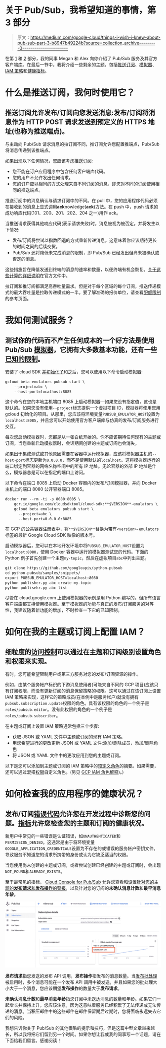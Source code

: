 # 关于 Pub/Sub，我希望知道的事情，第 3 部分

> 原文：<https://medium.com/google-cloud/things-i-wish-i-knew-about-pub-sub-part-3-b8947b49224b?source=collection_archive---------0----------------------->

在第 [1](/google-cloud/things-i-wish-i-knew-about-google-cloud-pub-sub-852fac1ffbc6) 和 [2](/google-cloud/things-i-wish-i-knew-about-google-cloud-pub-sub-part-2-b037f1f08318) 部分，我的同事 Megan 和 Alex 向你介绍了 Pub/Sub 服务及其官方客户端库。在最后一节中，我将介绍一些剩余的主题，包括[推送订阅](https://cloud.google.com/pubsub/docs/push)、[模拟器](https://cloud.google.com/pubsub/docs/emulator)、 [IAM 策略](https://cloud.google.com/pubsub/docs/access-control)和[健康指标](https://cloud.google.com/pubsub/docs/monitoring)。

# 什么是推送订阅，我何时使用它？

## 推送订阅允许发布/订阅向您发送消息:发布/订阅将消息作为 HTTP POST 请求发送到预定义的 HTTPS 地址(也称为推送端点)。

与主动向 Pub/Sub 请求消息的拉订阅不同，推订阅允许您配置推端点，Pub/Sub 将消息传递到该推端点。

如果出现以下任何情况，您应该考虑推送订阅:

*   您不能在订户应用程序中包含任何客户端库代码。
*   您的用户不允许发出任何请求。
*   您的订户应以相同的方式处理来自不同订阅的消息，即您对不同的订阅使用相同的推送端点。

推送订阅中的消息确认与请求订阅中的不同。在 pull 中，您的应用程序代码必须在接收到的消息上显式调用**ack**nowledge(**ack**)方法。在 push 中，push 请求的成功响应代码(101、200、201、202、204 之一)用作 ack。

当推送请求获得其他响应代码(表示请求失败)时，消息被视为被否定，并将发生以下情况:

*   发布/订阅将尝试以指数回退的方式重新传递消息。这意味着你应该期待更长的时间之间的后续交货。
*   Pub/Sub 还将降低未完成消息的限制，即 Pub/Sub 已经发出但尚未被确认或否定的消息。

这些措施旨在降低发送到终端的消息的速率和数量，以便终端有机会恢复。[关于这些计算的详细说明](https://cloud.google.com/pubsub/docs/push#quotas_limits_and_delivery_rate)在官方文件中。

拉订阅和推订阅都满足高吞吐量需求。但是对于每个区域的每个订阅，推送传递模式的最大吞吐量是拉取传递模式的一半。要了解准确的报价单位，请查看[配额限制](https://cloud.google.com/pubsub/quotas#quotas)的参考页面。

# 我如何测试服务？

## 测试你的代码而不产生任何成本的一个好方法是使用 Pub/Sub [模拟器](https://cloud.google.com/pubsub/docs/emulator)，它拥有大多数基本功能，还有一些[已知的限制](https://cloud.google.com/pubsub/docs/emulator#known_limitations)。

安装了 cloud SDK [并初始化了](https://cloud.google.com/sdk/docs/install)和之后，您可以使用以下命令启动模拟器:

```
gcloud beta emulators pubsub start \
    --project=abc \
    --host-port=localhost:8085
```

这个命令在您的本地主机端口 8085 上启动模拟器—如果您没有指定值，这也是默认的。如果您没有使用`--project`标志提供一个虚拟项目 ID，模拟器将使用您用 gcloud 初始化的项目。从那里，您应该将环境变量`PUBSUB_EMULATOR_HOST`设置为`localhost:8085`，并且您可以开始使用官方客户端库与仿真的发布/订阅服务进行交互。

每次您启动模拟器时，您都是从一张白纸开始的。你不应该期待任何现有的主题或订阅。当您重新启动模拟器时，会话期间创建的主题或订阅也会消失。

如果出于集成测试或其他原因需要在容器中运行模拟器，应该将模拟器主机的`--host-port`标志更新为`0.0.0.0`，而不是使用默认的`localhost`。这将模拟器运行的端口绑定到容器的网络名称空间中的所有 IP 地址。无论容器的外部 IP 地址是什么，模拟器总是可以在指定的端口上访问。

以下命令在端口 8085 上启动 Docker 容器内的发布/订阅模拟器，并向 Docker 主机上的端口 8080 公开容器端口 8085。

```
docker run --rm -ti -p 8080:8085 \
    gcr.io/google.com/cloudsdktool/cloud-sdk:**$VERSION**-emulators \
    gcloud beta emulators pubsub start \
      --project=abc \
      --host-port=0.0.0.0:8085
```

在 GCP 的[公共容器注册表](https://console.cloud.google.com/gcr/images/google.com:cloudsdktool/GLOBAL/cloud-sdk?gcrImageListsize=30)中，将`**$VERSION**`替换为带有`<version>-emulators`标签的最新 Google Cloud SDK 映像的版本号。

启动模拟器后，您可以在本地开发环境中将`PUBSUB_EMULATOR_HOST`设置为`localhost:8080`，使用 Docker 容器中运行的模拟器测试您的代码。下面的 Python 例子首先创建一个主题`my-topic`，然后在虚拟项目`abc`中列出主题。

```
git clone https://github.com/googleapis/python-pubsub
cd python-pubsub/samples/snippets/
export PUBSUB_EMULATOR_HOST=localhost:8080
python publisher.py abc create my-topic
python publisehr.py abc list
```

尽管在 cloud.google.com 上使用模拟器的示例是用 Python 编写的，但所有语言客户端库都支持使用模拟器。至于模拟器的功能与真正的发布/订阅服务的对等性，我建议随着新功能的增加，不时检查一下它的已知限制。

# 如何在我的主题或订阅上配置 IAM？

## 细粒度的[访问控制](https://cloud.google.com/pubsub/docs/access-control)可以通过在主题和订阅级别设置角色和权限来实现。

有时，您可能希望限制用户或第三方服务对您的发布/订阅资源的操作。

例如，由某个服务帐户标识的下游消息使用者(可能来自不同的 GCP 项目)应该只有订阅权限，而没有更新订阅的消息保留策略的权限。这可以通过在该订阅上设置 IAM 策略来实现，这样它的策略成员(在本例中是服务帐户)就没有拥有`pubsub.subscription.update`权限的角色。具有该权限的角色的一个例子是`roles/pubsub.editor`。没有此权限的角色的一个例子是`roles/pubsub.subscriber`。

在主题或订阅上设置 IAM 策略通常包括三个步骤:

*   获取 JSON 或 YAML 文件中主题或订阅的现有 IAM 策略。
*   用您希望进行的更改更新 JSON 或 YAML 文件:添加/删除成员，添加/删除角色
*   将 JSON 或 YAML 文件中的更改应用到您的主题或订阅。

以下是您可以添加到主题或订阅的 IAM 策略中的[预定义角色](https://cloud.google.com/pubsub/docs/access-control#roles)的摘要。如果需要，还可以通过混搭[权限](https://cloud.google.com/pubsub/docs/access-control#required_permissions)自定义角色。(另见 [GCP IAM 角色解释](/google-cloud/gcp-iam-roles-explained-af84955346e7))。)

# 如何检查我的应用程序的健康状况？

## 发布/订阅[错误代码](https://cloud.google.com/pubsub/docs/reference/error-codes)允许您在开发过程中诊断您的问题。[指标](https://cloud.google.com/monitoring/api/metrics_gcp#gcp-pubsub)允许您检查您的主题和订阅的健康状况。

新用户中常见的一些错误是认证错误，如`UNAUTHENTICATED`和`PERMISSION_DENIED`。这通常是由于将环境变量`GOOGLE_APPLICATION_CREDENTIALS`设置为不存在的或错误的服务帐户密钥文件，导致服务不知道您的请求所携带的身份或认为它缺乏适当的权限。

当您使用尚未创建的主题或订阅，或者尝试创建已经创建的主题或订阅时，会出现`NOT_FOUND`和`ALREADY_EXISTS`。

至于最常见的指标， [Cloud Console for Pub/Sub](https://console.cloud.google.com/cloudpubsub/) 允许您查看和[设置针对您的主题的**发布请求**和**发布操作**的警报](https://cloud.google.com/monitoring/alerts/using-alerting-ui#create-policy)，以及针对您的订阅的**未确认消息计数**和**最早消息年龄**。

![](img/0c915a4cadbcec2fa23722fc258f00a5.png)

**发布请求**指您发送的发布 API 调用，**发布操作**指发布的消息数量。当[发布批处理](https://cloud.google.com/pubsub/docs/publisher#batching)被启用时，多个消息可能在一个发布 API 调用中被发送，并且如果您的批处理大小大于一个消息，您应该期望**发布操作**的数量大于**发布请求**。

**未确认消息计数**和**最早消息年龄**指您订阅中未送达消息的数量和年龄。如果它们一起增长并保持上升，您应该注意，因为这意味着服务已经积累了无法传递或无法传递的消息。当积压邮件中的这些邮件在邮件保留期后过期时，您将面临永远失去它们的风险。

我想告诉你关于 Pub/Sub 的其他很酷的提示和技巧，但是这篇中型文章越来越长，所以我将把它们留到另一个时间。如果你想让我或我的同事写一个话题，请在下面给我们留言。感谢阅读！